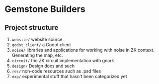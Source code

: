 # Gemstone Builders
<!-- TODO: Description -->

## Project structure

1. `website/` website source
1. `godot_client/` a Godot client
1. `noise/` libraries and applications for working with noise in ZK context. Generating the map, etc.
1. `circuit/` the ZK circuit implementation with gnark
1. `design/` Design docs and such
1. `res/` non-code resources such as .psd files
1. `exp/` experimental stuff that hasn't been categorized yet